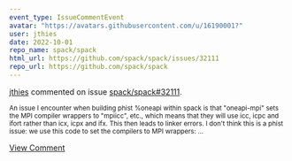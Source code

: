```yaml
---
event_type: IssueCommentEvent
avatar: "https://avatars.githubusercontent.com/u/16190001?"
user: jthies
date: 2022-10-01
repo_name: spack/spack
html_url: https://github.com/spack/spack/issues/32111
repo_url: https://github.com/spack/spack
---
```


<a href='https://github.com/jthies' target='_blank'>jthies</a> commented on issue <a href='https://github.com/spack/spack/issues/32111' target='_blank'>spack/spack#32111</a>.

<small>An issue I encounter when building phist %oneapi within spack is that "oneapi-mpi" sets the MPI compiler wrappers to "mpiicc", etc., which means that they will use icc, icpc and ifort rather than icx, icpx and ifx. This then leads to linker errors. I don't think this is a phist issue: we use this code to set the compilers to MPI wrappers:...</small>

<a href='https://github.com/spack/spack/issues/32111' target='_blank'>View Comment</a>